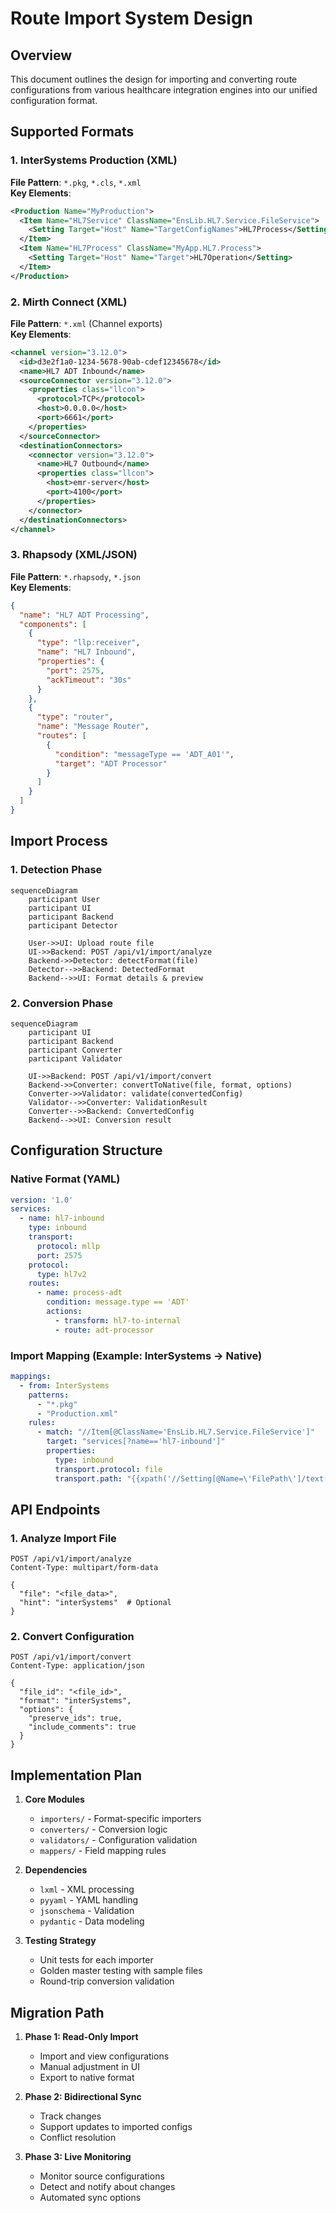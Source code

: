 # Route Import System Design

## Overview
This document outlines the design for importing and converting route configurations from various healthcare integration engines into our unified configuration format.

## Supported Formats

### 1. InterSystems Production (XML)
**File Pattern**: `*.pkg`, `*.cls`, `*.xml`  
**Key Elements**:
```xml
<Production Name="MyProduction">
  <Item Name="HL7Service" ClassName="EnsLib.HL7.Service.FileService">
    <Setting Target="Host" Name="TargetConfigNames">HL7Process</Setting>
  </Item>
  <Item Name="HL7Process" ClassName="MyApp.HL7.Process">
    <Setting Target="Host" Name="Target">HL7Operation</Setting>
  </Item>
</Production>
```

### 2. Mirth Connect (XML)
**File Pattern**: `*.xml` (Channel exports)  
**Key Elements**:
```xml
<channel version="3.12.0">
  <id>d3e2f1a0-1234-5678-90ab-cdef12345678</id>
  <name>HL7 ADT Inbound</name>
  <sourceConnector version="3.12.0">
    <properties class="llcon">
      <protocol>TCP</protocol>
      <host>0.0.0.0</host>
      <port>6661</port>
    </properties>
  </sourceConnector>
  <destinationConnectors>
    <connector version="3.12.0">
      <name>HL7 Outbound</name>
      <properties class="llcon">
        <host>emr-server</host>
        <port>4100</port>
      </properties>
    </connector>
  </destinationConnectors>
</channel>
```

### 3. Rhapsody (XML/JSON)
**File Pattern**: `*.rhapsody`, `*.json`  
**Key Elements**:
```json
{
  "name": "HL7 ADT Processing",
  "components": [
    {
      "type": "llp:receiver",
      "name": "HL7 Inbound",
      "properties": {
        "port": 2575,
        "ackTimeout": "30s"
      }
    },
    {
      "type": "router",
      "name": "Message Router",
      "routes": [
        {
          "condition": "messageType == 'ADT_A01'",
          "target": "ADT Processor"
        }
      ]
    }
  ]
}
```

## Import Process

### 1. Detection Phase
```mermaid
sequenceDiagram
    participant User
    participant UI
    participant Backend
    participant Detector
    
    User->>UI: Upload route file
    UI->>Backend: POST /api/v1/import/analyze
    Backend->>Detector: detectFormat(file)
    Detector-->>Backend: DetectedFormat
    Backend-->>UI: Format details & preview
```

### 2. Conversion Phase
```mermaid
sequenceDiagram
    participant UI
    participant Backend
    participant Converter
    participant Validator
    
    UI->>Backend: POST /api/v1/import/convert
    Backend->>Converter: convertToNative(file, format, options)
    Converter->>Validator: validate(convertedConfig)
    Validator-->>Converter: ValidationResult
    Converter-->>Backend: ConvertedConfig
    Backend-->>UI: Conversion result
```

## Configuration Structure

### Native Format (YAML)
```yaml
version: '1.0'
services:
  - name: hl7-inbound
    type: inbound
    transport:
      protocol: mllp
      port: 2575
    protocol:
      type: hl7v2
    routes:
      - name: process-adt
        condition: message.type == 'ADT'
        actions:
          - transform: hl7-to-internal
          - route: adt-processor
```

### Import Mapping (Example: InterSystems → Native)
```yaml
mappings:
  - from: InterSystems
    patterns:
      - "*.pkg"
      - "Production.xml"
    rules:
      - match: "//Item[@ClassName='EnsLib.HL7.Service.FileService']"
        target: "services[?name=='hl7-inbound']"
        properties:
          type: inbound
          transport.protocol: file
          transport.path: "{{xpath('//Setting[@Name=\'FilePath\']/text()')}}"
```

## API Endpoints

### 1. Analyze Import File
```http
POST /api/v1/import/analyze
Content-Type: multipart/form-data

{
  "file": "<file_data>",
  "hint": "interSystems"  # Optional
}
```

### 2. Convert Configuration
```http
POST /api/v1/import/convert
Content-Type: application/json

{
  "file_id": "<file_id>",
  "format": "interSystems",
  "options": {
    "preserve_ids": true,
    "include_comments": true
  }
}
```

## Implementation Plan

1. **Core Modules**
   - `importers/` - Format-specific importers
   - `converters/` - Conversion logic
   - `validators/` - Configuration validation
   - `mappers/` - Field mapping rules

2. **Dependencies**
   - `lxml` - XML processing
   - `pyyaml` - YAML handling
   - `jsonschema` - Validation
   - `pydantic` - Data modeling

3. **Testing Strategy**
   - Unit tests for each importer
   - Golden master testing with sample files
   - Round-trip conversion validation

## Migration Path

1. **Phase 1: Read-Only Import**
   - Import and view configurations
   - Manual adjustment in UI
   - Export to native format

2. **Phase 2: Bidirectional Sync**
   - Track changes
   - Support updates to imported configs
   - Conflict resolution

3. **Phase 3: Live Monitoring**
   - Monitor source configurations
   - Detect and notify about changes
   - Automated sync options
